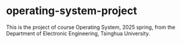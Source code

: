 # operating-system-project

This is the project of course Operating System, 2025 spring, from the Department of Electronic Engineering, Tsinghua University.
